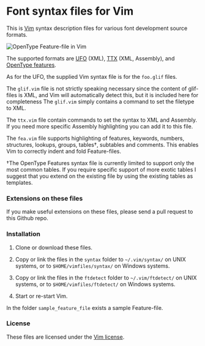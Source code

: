 # Font syntax files for Vim

This is [Vim](http://www.vim.org) syntax description files for various font development source formats.

![OpenType Feature-file in Vim](https://rawgithub.com/clauseggers/vim-fontsyntax/master/images/screenshot.png)

The supported formats are [UFO](http://unifiedfontobject.org) (XML), [TTX](https://github.com/behdad/fonttools/) (XML, Assembly), and [OpenType features](https://www.adobe.com/devnet/opentype/afdko.html).

As for the UFO, the supplied Vim syntax file is for the `foo.glif` files.

The `glif.vim` file is not strictly speaking necessary since the content of glif-files is XML, and Vim will automatically detect this, but it is included here for completeness The `glif.vim` simply contains a command to set the filetype to XML.

The `ttx.vim` file contain commands to set the syntax to XML and Assembly. If you need more specific Assembly highlighting you can add it to this file.

The `fea.vim` file supports highlighting of features, keywords, numbers, structures, lookups, groups, tables†, subtables and comments. This enables Vim to correctly indent and fold Feature-files.

†The OpenType Features syntax file is currently limited to support only the most common tables. If you require specific support of more exotic tables I suggest that you extend on the existing file by using the existing tables as templates.

### Extensions on these files
If you make useful extensions on these files, please send a pull request to this Github repo.

### Installation
1) Clone or download these files.

2) Copy or link the files in the `syntax` folder to `~/.vim/syntax/` on UNIX systems, or to `$HOME/vimfiles/syntax/` on Windows systems.

3) Copy or link the files in the `ftdetect` folder to `~/.vim/ftdetect/` on UNIX systems, or to `$HOME/vimfiles/ftdetect/` on Windows systems.

4) Start or re-start Vim.

In the folder `sample_feature_file` exists a sample Feature-file.

### License
These files are licensed under the [Vim license](http://vimdoc.sourceforge.net/htmldoc/uganda.html).

